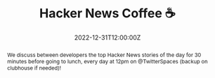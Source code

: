 ---
title: Hacker News Coffee ☕

event: Hacker News Coffee ☕
event_url: https://twitter.com/HackerNewsCafe

location: Online

summary: 🎤 Daily discussion on the latest tech news! | Technology Watch
abstract: "We discuss between developers the top Hacker News stories of the day for 30 minutes before going to lunch, every day at 12pm on @TwitterSpaces (backup on clubhouse if needed)!"

date: "2022-12-31T12:00:00Z"
date_end: "2022-12-31T12:30:00Z"
all_day: false

publishDate: "2022-05-25T12:00:00Z"

authors: [David Aparicio]
tags: [Hacker News, Quickie, Twitter Spaces, Live, Clubhouse]

featured: false

image:
  caption: 'Image credit: [**Twitter Spaces**](https://twitter.com/HackerNewsCafe)'
  focal_point: Right

links: 
- icon: twitter
  icon_pack: fab
  name: Twitter
  url: https://twitter.com/HackerNewsCafe
url_code: ""
url_pdf: ""
url_slides: ""
url_video: ""

slides: ""
projects: []
---